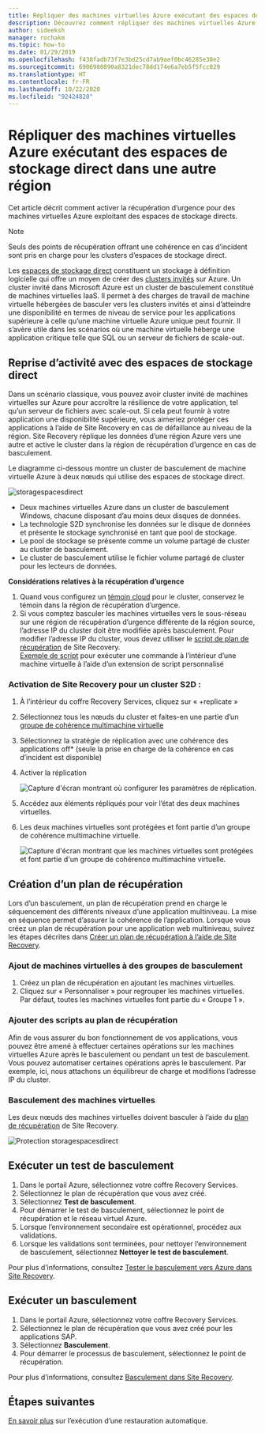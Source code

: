 ```yaml
---
title: Répliquer des machines virtuelles Azure exécutant des espaces de stockage direct avec Azure Site Recovery
description: Découvrez comment répliquer des machines virtuelles Azure exécutant des espaces de stockage direct avec Azure Site Recovery.
author: sideeksh
manager: rochakm
ms.topic: how-to
ms.date: 01/29/2019
ms.openlocfilehash: f438fadb73f7e3bd25cd7ab9aef0bc46285e30e2
ms.sourcegitcommit: 6906980890a8321dec78dd174e6a7eb5f5fcc029
ms.translationtype: HT
ms.contentlocale: fr-FR
ms.lasthandoff: 10/22/2020
ms.locfileid: "92424828"
---
```

# <a name="replicate-azure-vms-running-storage-spaces-direct-to-another-region"></a>Répliquer des machines virtuelles Azure exécutant des espaces de stockage direct dans une autre région

Cet article décrit comment activer la récupération d’urgence pour des machines virtuelles Azure exploitant des espaces de stockage directs.

>[!NOTE]
>Seuls des points de récupération offrant une cohérence en cas d’incident sont pris en charge pour les clusters d’espaces de stockage direct.
>

Les [espaces de stockage direct](/windows-server/storage/storage-spaces/deploy-storage-spaces-direct) constituent un stockage à définition logicielle qui offre un moyen de créer des [clusters invités](https://techcommunity.microsoft.com/t5/failover-clustering/bg-p/FailoverClustering) sur Azure.  Un cluster invité dans Microsoft Azure est un cluster de basculement constitué de machines virtuelles IaaS. Il permet à des charges de travail de machine virtuelle hébergées de basculer vers les clusters invités et ainsi d’atteindre une disponibilité en termes de niveau de service pour les applications supérieure à celle qu’une machine virtuelle Azure unique peut fournir. Il s’avère utile dans les scénarios où une machine virtuelle héberge une application critique telle que SQL ou un serveur de fichiers de scale-out.

## <a name="disaster-recovery-with-storage-spaces-direct"></a>Reprise d’activité avec des espaces de stockage direct

Dans un scénario classique, vous pouvez avoir cluster invité de machines virtuelles sur Azure pour accroître la résilience de votre application, tel qu’un serveur de fichiers avec scale-out. Si cela peut fournir à votre application une disponibilité supérieure, vous aimeriez protéger ces applications à l’aide de Site Recovery en cas de défaillance au niveau de la région. Site Recovery réplique les données d’une région Azure vers une autre et active le cluster dans la région de récupération d’urgence en cas de basculement.

Le diagramme ci-dessous montre un cluster de basculement de machine virtuelle Azure à deux nœuds qui utilise des espaces de stockage direct.

![storagespacesdirect](./media/azure-to-azure-how-to-enable-replication-s2d-vms/storagespacedirect.png)


- Deux machines virtuelles Azure dans un cluster de basculement Windows, chacune disposant d’au moins deux disques de données.
- La technologie S2D synchronise les données sur le disque de données et présente le stockage synchronisé en tant que pool de stockage.
- Le pool de stockage se présente comme un volume partagé de cluster au cluster de basculement.
- Le cluster de basculement utilise le fichier volume partagé de cluster pour les lecteurs de données.

**Considérations relatives à la récupération d’urgence**

1. Quand vous configurez un [témoin cloud](/windows-server/failover-clustering/deploy-cloud-witness#CloudWitnessSetUp) pour le cluster, conservez le témoin dans la région de récupération d’urgence.
2. Si vous comptez basculer les machines virtuelles vers le sous-réseau sur une région de récupération d’urgence différente de la région source, l’adresse IP du cluster doit être modifiée après basculement.  Pour modifier l’adresse IP du cluster, vous devez utiliser le [script de plan de récupération](./site-recovery-runbook-automation.md) de Site Recovery.</br>
[Exemple de script](https://github.com/krnese/azure-quickstart-templates/blob/master/asr-automation-recovery/scripts/ASR-Wordpress-ChangeMysqlConfig.ps1) pour exécuter une commande à l’intérieur d’une machine virtuelle à l’aide d’un extension de script personnalisé 

### <a name="enabling-site-recovery-for-s2d-cluster"></a>Activation de Site Recovery pour un cluster S2D :

1. À l’intérieur du coffre Recovery Services, cliquez sur « +replicate »
1. Sélectionnez tous les nœuds du cluster et faites-en une partie d’un [groupe de cohérence multimachine virtuelle](./azure-to-azure-common-questions.md#multi-vm-consistency)
1. Sélectionnez la stratégie de réplication avec une cohérence des applications off* (seule la prise en charge de la cohérence en cas d’incident est disponible)
1. Activer la réplication

   ![Capture d'écran montrant où configurer les paramètres de réplication.](./media/azure-to-azure-how-to-enable-replication-s2d-vms/multivmgroup.png)

2. Accédez aux éléments répliqués pour voir l’état des deux machines virtuelles.
3. Les deux machines virtuelles sont protégées et font partie d’un groupe de cohérence multimachine virtuelle.

   ![Capture d'écran montrant que les machines virtuelles sont protégées et font partie d'un groupe de cohérence multimachine virtuelle.](./media/azure-to-azure-how-to-enable-replication-s2d-vms/storagespacesdirectgroup.PNG)

## <a name="creating-a-recovery-plan"></a>Création d’un plan de récupération
Lors d’un basculement, un plan de récupération prend en charge le séquencement des différents niveaux d’une application multiniveau. La mise en séquence permet d’assurer la cohérence de l’application. Lorsque vous créez un plan de récupération pour une application web multiniveau, suivez les étapes décrites dans [Créer un plan de récupération à l’aide de Site Recovery](site-recovery-create-recovery-plans.md).

### <a name="adding-virtual-machines-to-failover-groups"></a>Ajout de machines virtuelles à des groupes de basculement

1.  Créez un plan de récupération en ajoutant les machines virtuelles.
2.  Cliquez sur « Personnaliser » pour regrouper les machines virtuelles. Par défaut, toutes les machines virtuelles font partie du « Groupe 1 ».


### <a name="add-scripts-to-the-recovery-plan"></a>Ajouter des scripts au plan de récupération
Afin de vous assurer du bon fonctionnement de vos applications, vous pouvez être amené à effectuer certaines opérations sur les machines virtuelles Azure après le basculement ou pendant un test de basculement. Vous pouvez automatiser certaines opérations après le basculement. Par exemple, ici, nous attachons un équilibreur de charge et modifions l’adresse IP du cluster.


### <a name="failover-of-the-virtual-machines"></a>Basculement des machines virtuelles 
Les deux nœuds des machines virtuelles doivent basculer à l’aide du [plan de récupération](./site-recovery-create-recovery-plans.md) de Site Recovery. 

![Protection storagespacesdirect](./media/azure-to-azure-how-to-enable-replication-s2d-vms/recoveryplan.PNG)

## <a name="run-a-test-failover"></a>Exécuter un test de basculement
1.  Dans le portail Azure, sélectionnez votre coffre Recovery Services.
2.  Sélectionnez le plan de récupération que vous avez créé.
3.  Sélectionnez **Test de basculement**.
4.  Pour démarrer le test de basculement, sélectionnez le point de récupération et le réseau virtuel Azure.
5.  Lorsque l’environnement secondaire est opérationnel, procédez aux validations.
6.  Lorsque les validations sont terminées, pour nettoyer l’environnement de basculement, sélectionnez **Nettoyer le test de basculement**.

Pour plus d’informations, consultez [Tester le basculement vers Azure dans Site Recovery](site-recovery-test-failover-to-azure.md).

## <a name="run-a-failover"></a>Exécuter un basculement

1.  Dans le portail Azure, sélectionnez votre coffre Recovery Services.
2.  Sélectionnez le plan de récupération que vous avez créé pour les applications SAP.
3.  Sélectionnez **Basculement**.
4.  Pour démarrer le processus de basculement, sélectionnez le point de récupération.

Pour plus d’informations, consultez [Basculement dans Site Recovery](site-recovery-failover.md).
## <a name="next-steps"></a>Étapes suivantes

[En savoir plus](./azure-to-azure-tutorial-failover-failback.md) sur l’exécution d’une restauration automatique.
